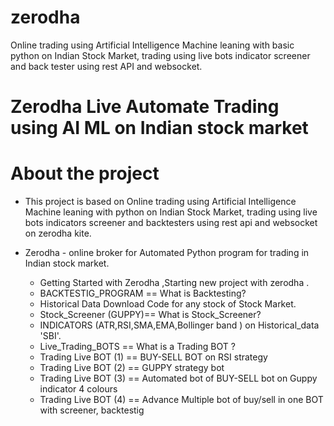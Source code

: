 # zerodha
Online trading using Artificial Intelligence Machine leaning with basic python on Indian Stock Market, trading using live bots indicator screener and back tester using rest API and websocket.
# Zerodha Live Automate Trading using AI ML on Indian stock market #

# About the project # 
* This project is based on Online trading using Artificial Intelligence Machine leaning with python on Indian Stock Market, trading using live bots indicators screener and backtesters using rest api and websocket on zerodha kite.

* Zerodha    - online broker for Automated Python program for trading in Indian stock market.  

  *  Getting Started with Zerodha ,Starting new project with zerodha .
  * BACKTESTIG_PROGRAM == What is Backtesting?
  * Historical Data Download Code for any stock of Stock Market.
  * Stock_Screener (GUPPY)== What is Stock_Screener?
  * INDICATORS (ATR,RSI,SMA,EMA,Bollinger band ) on Historical_data 'SBI'.
  * Live_Trading_BOTS == What is a Trading BOT ?
  * Trading Live BOT  (1) == BUY-SELL BOT on RSI strategy
  * Trading Live BOT  (2) == GUPPY strategy bot
  * Trading Live BOT  (3) == Automated bot of BUY-SELL bot on Guppy indicator 4 colours
  * Trading Live BOT (4) == Advance Multiple bot of buy/sell in one BOT with screener, backtestig

